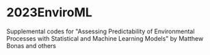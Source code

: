 # 2023EnviroML
Supplemental codes for "Assessing Predictability of Environmental Processes with Statistical and Machine Learning Models" by Matthew Bonas and others
